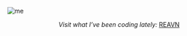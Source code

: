 ![me](https://github.com/user-attachments/assets/c03be268-b082-4045-a1ec-7f17bf31e09a)

<p align="center"><i>Visit what I’ve been coding lately:</i> <a href="https://polyglotparrot.github.io/jump/" target="_blank">REAVN</a></p>










  



